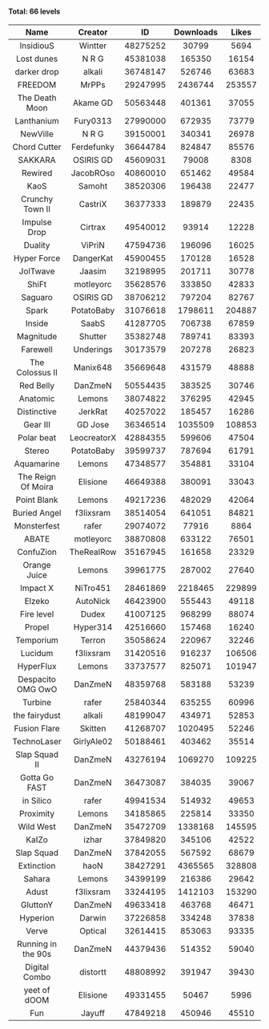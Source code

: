 #### Total: 66 levels

| Name | Creator | ID | Downloads | Likes |
|:---:|:---:|:---:|:---:|:---:|
| InsidiouS | Wintter | 48275252 | 30799 | 5694
| Lost dunes | N R G | 45381038 | 165350 | 16154
| darker drop | alkali | 36748147 | 526746 | 63683
| FREEDOM | MrPPs | 29247995 | 2436744 | 253557
| The Death Moon | Akame GD | 50563448 | 401361 | 37055
| Lanthanium | Fury0313 | 27990000 | 672935 | 73779
| NewVille | N R G | 39150001 | 340341 | 26978
| Chord Cutter | Ferdefunky | 36644784 | 824847 | 85576
| SAKKARA | OSIRIS GD | 45609031 | 79008 | 8308
| Rewired | JacobROso | 40860010 | 651462 | 49584
| KaoS | Samoht | 38520306 | 196438 | 22477
| Crunchy Town II | CastriX | 36377333 | 189879 | 22435
| Impulse Drop  | Cirtrax | 49540012 | 93914 | 12228
| Duality | ViPriN | 47594736 | 196096 | 16025
| Hyper Force | DangerKat | 45900455 | 170128 | 16528
| JolTwave | Jaasim | 32198995 | 201711 | 30778
| ShiFt | motleyorc | 35628576 | 333850 | 42833
| Saguaro | OSIRIS GD | 38706212 | 797204 | 82767
| Spark | PotatoBaby | 31076618 | 1798611 | 204887
| Inside | SaabS | 41287705 | 706738 | 67859
| Magnitude | Shutter | 35382748 | 789741 | 83393
| Farewell | Underings | 30173579 | 207278 | 26823
| The Colossus II | Manix648 | 35669648 | 431579 | 48888
| Red Belly | DanZmeN | 50554435 | 383525 | 30746
| Anatomic | Lemons | 38074822 | 376295 | 42945
| Distinctive | JerkRat | 40257022 | 185457 | 16286
| Gear III | GD Jose | 36346514 | 1035509 | 108853
| Polar beat | LeocreatorX | 42884355 | 599606 | 47504
| Stereo | PotatoBaby | 39599737 | 787694 | 61791
| Aquamarine | Lemons | 47348577 | 354881 | 33104
| The Reign Of Moira | Elisione | 46649388 | 380091 | 33043
| Point Blank | Lemons | 49217236 | 482029 | 42064
| Buried Angel | f3lixsram | 38514054 | 641051 | 84821
| Monsterfest | rafer | 29074072 | 77916 | 8864
| ABATE | motleyorc | 38870808 | 633122 | 76501
| ConfuZion | TheRealRow | 35167945 | 161658 | 23329
| Orange Juice | Lemons | 39961775 | 287002 | 27640
| Impact X | NiTro451 | 28461869 | 2218465 | 229899
| Elzeko | AutoNick | 46423900 | 555443 | 49118
| Fire level | Dudex | 41007125 | 968299 | 88074
| Propel | Hyper314 | 42516660 | 157468 | 16240
| Temporium | Terron | 35058624 | 220967 | 32246
| Lucidum | f3lixsram | 31420516 | 916237 | 106506
| HyperFlux | Lemons | 33737577 | 825071 | 101947
| Despacito OMG OwO | DanZmeN | 48359768 | 583188 | 53239
| Turbine | rafer | 25840344 | 635255 | 60996
| the fairydust | alkali | 48199047 | 434971 | 52853
| Fusion Flare | Skitten | 41268707 | 1020495 | 52246
| TechnoLaser | GirlyAle02 | 50188461 | 403462 | 35514
| Slap Squad II | DanZmeN | 43276194 | 1069270 | 109225
| Gotta Go FAST | DanZmeN | 36473087 | 384035 | 39067
| in Silico | rafer | 49941534 | 514932 | 49653
| Proximity | Lemons | 34185865 | 225814 | 33350
| Wild West | DanZmeN | 35472709 | 1338168 | 145595
| KaIZo | izhar | 37849820 | 345106 | 42522
| Slap Squad | DanZmeN | 37842055 | 567592 | 68679
| Extinction | haoN | 38427291 | 4365565 | 328808
| Sahara | Lemons | 34399199 | 216386 | 29642
| Adust | f3lixsram | 33244195 | 1412103 | 153290
| GluttonY | DanZmeN | 49633418 | 463768 | 46471
| Hyperion | Darwin | 37226858 | 334248 | 37838
| Verve | Optical | 32614415 | 853063 | 93335
| Running in the 90s | DanZmeN | 44379436 | 514352 | 59040
| Digital Combo | distortt | 48808992 | 391947 | 39430
| yeet of dOOM | Elisione | 49331455 | 50467 | 5996
| Fun | Jayuff | 47849218 | 450946 | 45510
